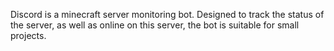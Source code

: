 Discord is a minecraft server monitoring bot. Designed to track the status of the server, as well as online on this server, the bot is suitable for small projects.
